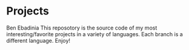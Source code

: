 # Projects
Ben Ebadinia
This reposotory is the source code of my most interesting/favorite projects in a variety of languages.
Each branch is a different language.
Enjoy!
